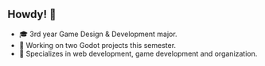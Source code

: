 ## Howdy! 👋

- 🎓 3rd year Game Design & Development major.
- 🔧 Working on two Godot projects this semester.
- 🧠 Specializes in web development, game development and organization.
<!--
**AndrewSH-548/AndrewSH-548** is a ✨ _special_ ✨ repository because its `README.md` (this file) appears on your GitHub profile.

Here are some ideas to get you started:

- 🔭 I’m currently working on ...
- 🌱 I’m currently learning ...
- 👯 I’m looking to collaborate on ...
- 🤔 I’m looking for help with ...
- 💬 Ask me about ...
- 📫 How to reach me: ...
- 😄 Pronouns: ...
- ⚡ Fun fact: ...
-->
